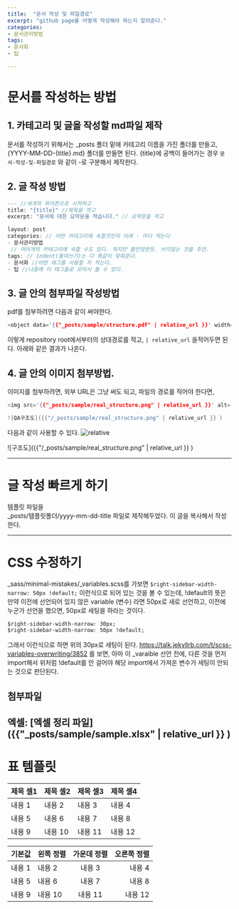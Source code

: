 ```yaml
---
title:  "문서 작성 및 파일경로"
excerpt: "github page를 어떻게 작성해야 하는지 알려준다."
categories: 
- 문서관리방법
tags:
- 문서화
- 팁

---
```

# 문서를 작성하는 방법

## 1. 카테고리 및 글을 작성할 md파일 제작
문서를 작성하기 위해서는 _posts 폴더 밑에 카테고리 이름을 가진 폴더를 만들고, 
{YYYY-MM-DD-{title}.md} 폴더를 만들면 된다.
{title}에 공백이 들어가는 경우 `문서-작성-및-파일경로` 와 같이 -로 구분해서 제작한다.

## 2. 글 작성 방법

```cpp
--- //세개의 하이픈으로 시작하고
title: "{title}" //제목을 적고
excerpt: "문서에 대한 요약문을 적습니다." // 요약문을 적고

layout: post
categories: // 어떤 카테고리에 속할것인지 아래 - 마다 적는다
- 문서관리방법
 // 여러개의 카테고리에 속할 수도 있다. 하지만 불안정한듯. 쓰지않는 것을 추천.
tags: // indent(들여쓰기)는 다 똑같이 맞춰준다.
- 문서화 //어떤 태그를 사용할 지 적는다. 
- 팁 //나중에 이 태그들로 모아서 볼 수 있다.
```

## 3. 글 안의 첨부파일 작성방법
pdf를 첨부하려면 다음과 같이 써야한다.
```cpp
<object data='{{"_posts/sample/structure.pdf" | relative_url }}' width="1000" height="1000" type='application/pdf'></object>
```

이렇게 repository root에서부터의 상대경로를 적고, `| relative_url` 을적어두면 된다.
아래와 같은 결과가 나온다.

<object data='{{"_posts/sample/structure.pdf" | relative_url }}' width="1000" height="1000" type='application/pdf'></object>

## 4. 글 안의 이미지 첨부방법.

이미지를 첨부하려면, 외부 URL은 그냥 써도 되고, 파일의 경로를 적어야 한다면, 
```cpp
<img src='{{"_posts/sample/real_structure.png" | relative_url }}' alt='relative'>

![QA구조도]({{"/_posts/sample/real_structure.png" | relative_url }} )

```
다음과 같이 사용할 수 있다.
<img src='{{"_posts/sample/real_structure.png" | relative_url }}' alt='relative'>

![구조도]({{"/_posts/sample/real_structure.png" | relative_url }} )

--------------

# 글 작성 빠르게 하기

템플릿 파일을  
_posts/템플릿폴더/yyyy-mm-dd-title 파일로 제작해두었다. 
이 글을 복사해서 작성한다.


-------------
# CSS 수정하기

_sass/minimal-mistakes/_variables.scss를 가보면
`$right-sidebar-width-narrow: 50px !default;` 이런식으로 되어 있는 것을 볼 수 있는데,
!default의 뜻은 만약 이전에 선언되어 있지 않은 variable (변수) 라면 50px로 새로 선언하고,
이전에 누군가 선언을 했으면, 50px로 세팅을 하라는 것이다.

```css
$right-sidebar-width-narrow: 30px; 
$right-sidebar-width-narrow: 50px !default;

```
그래서 이런식으로 하면 위의 30px로 세팅이 된다.
https://talk.jekyllrb.com/t/scss-variables-overwriting/3852 를 보면, 아마 이 _varaible 선언 전에, 다른 것을 먼저 import해서
위처럼 !default를 안 걸어야 해당 import에서 가져온 변수가 세팅이 안되는 것으로 판단된다.

## 첨부파일
엑셀: [엑셀 정리 파일]({{"_posts/sample/sample.xlsx" | relative_url }} )
---------------
# 표 템플릿


|제목 셀1|제목 셀2|제목 셀3|제목 셀4|
|---|---|---|---|
|내용 1|내용 2|내용 3|내용 4|
|내용 5|내용 6|내용 7|내용 8|
|내용 9|내용 10|내용 11|내용 12|

|기본값|왼쪽 정렬|가운데 정렬|오른쪽 정렬|
|---|:---|:---:|---:|
|내용 1|내용 2|내용 3|내용 4|
|내용 5|내용 6|내용 7|내용 8|
|내용 9|내용 10|내용 11|내용 12|